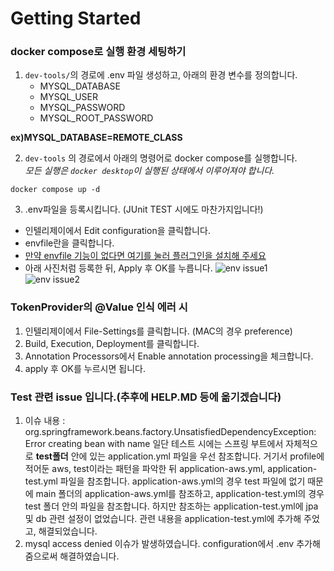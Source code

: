 # Getting Started

### docker compose로 실행 환경 세팅하기
1. `dev-tools/`의 경로에 .env 파일 생성하고, 아래의 환경 변수를 정의합니다.
   - MYSQL_DATABASE
   - MYSQL_USER
   - MYSQL_PASSWORD   
   - MYSQL_ROOT_PASSWORD

**ex)MYSQL_DATABASE=REMOTE_CLASS** 
   
2. `dev-tools` 의 경로에서 아래의 명령어로 docker compose를 실행합니다.  
*모든 실행은 `docker desktop`이 실행된 상태에서 이루어져야 합니다.*
```shell
docker compose up -d
```

3. .env파일을 등록시킵니다. (JUnit TEST 시에도 마찬가지입니다!)
- 인텔리제이에서 Edit configuration을 클릭합니다.
- envfile란을 클릭합니다.
- [만약 envfile 기능이 없다면 여기를 눌러 플러그인을 설치해 주세요](https://plugins.jetbrains.com/plugin/7861-envfile)
- 아래 사진처럼 등록한 뒤, Apply 후 OK를 누릅니다.
![env issue1](https://user-images.githubusercontent.com/46596758/151531761-170272a0-f0e2-4223-97e3-388118cff3dc.png)  
![env issue2](https://user-images.githubusercontent.com/46596758/151531772-556d8438-2294-4ec4-80f1-5619d514e859.png)

### TokenProvider의 @Value 인식 에러 시
1. 인텔리제이에서 File-Settings를 클릭합니다. (MAC의 경우 preference)
2. Build, Execution, Deployment를 클릭합니다.
3. Annotation Processors에서 Enable annotation processing을 체크합니다.
4. apply 후 OK를 누르시면 됩니다.

### Test 관련 issue 입니다.(추후에 HELP.MD 등에 옮기겠습니다)

1. 이슈 내용 : org.springframework.beans.factory.UnsatisfiedDependencyException: Error creating bean with name
일단 테스트 시에는 스프링 부트에서 자체적으로 **test폴더** 안에 있는 application.yml 파일을 우선 참조합니다. 거기서 profile에 적어둔 aws, test이라는 패턴을 파악한 뒤 application-aws.yml, application-test.yml 파일을 참조합니다. application-aws.yml의 경우 test 파일에 없기 때문에 main 폴더의 application-aws.yml를 참조하고, application-test.yml의 경우 test 폴더 안의 파일을 참조합니다. 하지만 참조하는 application-test.yml에 jpa 및 db 관련 설정이 없었습니다. 관련 내용을 application-test.yml에 추가해 주었고, 해결되었습니다.
2. mysql access denied 이슈가 발생하였습니다. configuration에서 .env 추가해 줌으로써 해결하였습니다.
